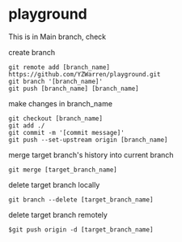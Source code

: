 # playground
This is in Main branch, check

create branch
```
git remote add [branch_name] https://github.com/YZWarren/playground.git
git branch '[branch_name]'
git push [branch_name] [branch_name]
```

make changes in branch_name
```
git checkout [branch_name]
git add ./
git commit -m '[commit message]'
git push --set-upstream origin [branch_name]
```

merge target branch's history into current branch
```
git merge [target_branch_name]
```

delete target branch locally
```
git branch --delete [target_branch_name]
```

delete target branch remotely
```
$git push origin -d [target_branch_name]
```